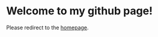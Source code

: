 # Welcome to my github page!

Please redirect to the [homepage](https://philrechani.github.io/home/).
